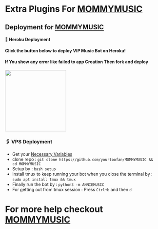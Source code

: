 # Extra Plugins For [MOMMYMUSIC](https://github.com/yourtoofan/MOMMYMUSIC)


## Deployment for [MOMMYMUSIC](https://github.com/yourtoofan/MOMMYMUSIC)

#### 🚀 Heroku Deployment

<h4>Click the button below to deploy VIP Music Bot on Heroku!</h4>    
<h4>If You show any error like failed to app Creation Then fork and deploy </h4>
<a href="https://dashboard.heroku.com/new?template=https://github.com/yourtoofan/MOMMYMUSIC"><img src="https://img.shields.io/badge/Deploy%20To%20Heroku-teal?style=for-the-badge&logo=heroku" width="200""/></a>


### 🖇 VPS Deployment
- Get your [Necessary Variables](https://github.com/yourtoofan/MOMMYMUSIC/blob/master/sample.env)
- clone repo : `git clone https://github.com/yourtoofan/MOMMYMUSIC && cd MOMMYMUSIC`
- Setup by : `bash setup`
- Install tmux to keep running your bot when you close the terminal by :
`sudo apt install tmux && tmux`
- Finally run the bot by :
`python3 -m ANNIEMUSIC`
- For getting out from tmux session : Press `Ctrl+b` and then `d`<br>


# For more help checkout [MOMMYMUSIC](https://github.com/yourtoofan/MOMMYMUSIC) 
